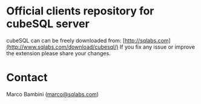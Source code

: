 # Official clients repository for cubeSQL server

cubeSQL can can be freely downloaded from: [http://sqlabs.com](http://www.sqlabs.com/download/cubesql/)
If you fix any issue or improve the extension please share your changes.

# Contact
Marco Bambini (marco@sqlabs.com)
